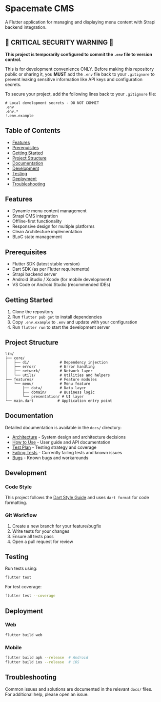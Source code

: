 # Spacemate CMS

A Flutter application for managing and displaying menu content with Strapi backend integration.

## 🚨 CRITICAL SECURITY WARNING 🚨

**This project is temporarily configured to commit the `.env` file to version control.**

This is for development convenience ONLY. Before making this repository public or sharing it, you **MUST** add the `.env` file back to your `.gitignore` to prevent leaking sensitive information like API keys and configuration secrets.

To secure your project, add the following lines back to your `.gitignore` file:

```gitignore
# Local development secrets - DO NOT COMMIT
.env
.env.*
!.env.example
```

## Table of Contents

- [Features](#features)
- [Prerequisites](#prerequisites)
- [Getting Started](#getting-started)
- [Project Structure](#project-structure)
- [Documentation](#documentation)
- [Development](#development)
- [Testing](#testing)
- [Deployment](#deployment)
- [Troubleshooting](#troubleshooting)

## Features

- Dynamic menu content management
- Strapi CMS integration
- Offline-first functionality
- Responsive design for multiple platforms
- Clean Architecture implementation
- BLoC state management

## Prerequisites

- Flutter SDK (latest stable version)
- Dart SDK (as per Flutter requirements)
- Strapi backend server
- Android Studio / Xcode (for mobile development)
- VS Code or Android Studio (recommended IDEs)

## Getting Started

1. Clone the repository
2. Run `flutter pub get` to install dependencies
3. Copy `.env.example` to `.env` and update with your configuration
4. Run `flutter run` to start the development server

## Project Structure

```
lib/
├── core/
│   ├── di/              # Dependency injection
│   ├── error/           # Error handling
│   ├── network/         # Network layer
│   └── utils/           # Utilities and helpers
├── features/            # Feature modules
│   └── menu/            # Menu feature
│       ├── data/        # Data layer
│       ├── domain/      # Business logic
│       └── presentation/ # UI layer
└── main.dart           # Application entry point
```

## Documentation

Detailed documentation is available in the `docs/` directory:

- [Architecture](docs/architecture.md) - System design and architecture decisions
- [How to Use](docs/how_to_use.md) - User guide and API documentation
- [Test Plan](docs/test_plan.md) - Testing strategy and coverage
- [Failing Tests](docs/failing_tests.md) - Currently failing tests and known issues
- [Bugs](docs/bugs.md) - Known bugs and workarounds

## Development

### Code Style

This project follows the [Dart Style Guide](https://dart.dev/guides/language/effective-dart/style) and uses `dart format` for code formatting.

### Git Workflow

1. Create a new branch for your feature/bugfix
2. Write tests for your changes
3. Ensure all tests pass
4. Open a pull request for review

## Testing

Run tests using:

```bash
flutter test
```

For test coverage:

```bash
flutter test --coverage
```

## Deployment

### Web

```bash
flutter build web
```

### Mobile

```bash
flutter build apk --release  # Android
flutter build ios --release  # iOS
```

## Troubleshooting

Common issues and solutions are documented in the relevant `docs/` files. For additional help, please open an issue.
